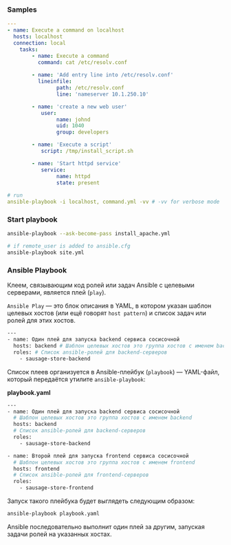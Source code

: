 ### Samples

```yaml
---
- name: Execute a command on localhost
  hosts: localhost
  connection: local
    tasks:
        - name: Execute a command
      	  command: cat /etc/resolv.conf
      	  
        - name: 'Add entry line into /etc/resolv.conf'
          lineinfile:
                path: /etc/resolv.conf
                line: 'nameserver 10.1.250.10'

        - name: 'create a new web user'
           user:
                name: johnd
                uid: 1040
                group: developers

        - name: 'Execute a script'
           script: /tmp/install_script.sh

        - name: 'Start httpd service'
           service:
                name: httpd
                state: present
                
# run
ansible-playbook -i localhost, command.yml -vv # -vv for verbose mode
```



### Start playbook

```bash
ansible-playbook --ask-become-pass install_apache.yml

# if remote_user is added to ansible.cfg
ansible-playbook site.yml
```

### Ansible Playbook

Клеем, связывающим код ролей или задач Ansible с целевыми серверами, является плей (`play`). 

`Ansible Play` — это блок описания в YAML, в котором указан шаблон целевых хостов (или ещё говорят `host pattern`) и список задач или ролей для этих хостов.

```bash
---
- name: Один плей для запуска backend сервиса сосисочной
  hosts: backend # Шаблон целевых хостов это группа хостов с именем backend
  roles: # Список ansible-ролей для backend-серверов
    - sausage-store-backend 
```

Список плеев организуется в Ansible-плейбук (`playbook`) — YAML-файл, который передаётся утилите `ansible-playbook`:

**playbook.yaml**

```bash
---
- name: Один плей для запуска backend сервиса сосисочной
  # Шаблон целевых хостов это группа хостов с именем backend
  hosts: backend
  # Список ansible-ролей для backend-серверов
  roles:
    - sausage-store-backend

- name: Второй плей для запуска frontend сервиса сосисочной
  # Шаблон целевых хостов это группа хостов с именем frontend
  hosts: frontend
  # Список ansible-ролей для frontend-серверов
  roles:
    - sausage-store-frontend 
```

Запуск такого плейбука будет выглядеть следующим образом:

```bash
ansible-playbook playbook.yaml 
```

Ansible последовательно выполнит один плей за другим, запуская задачи ролей на указанных хостах.
